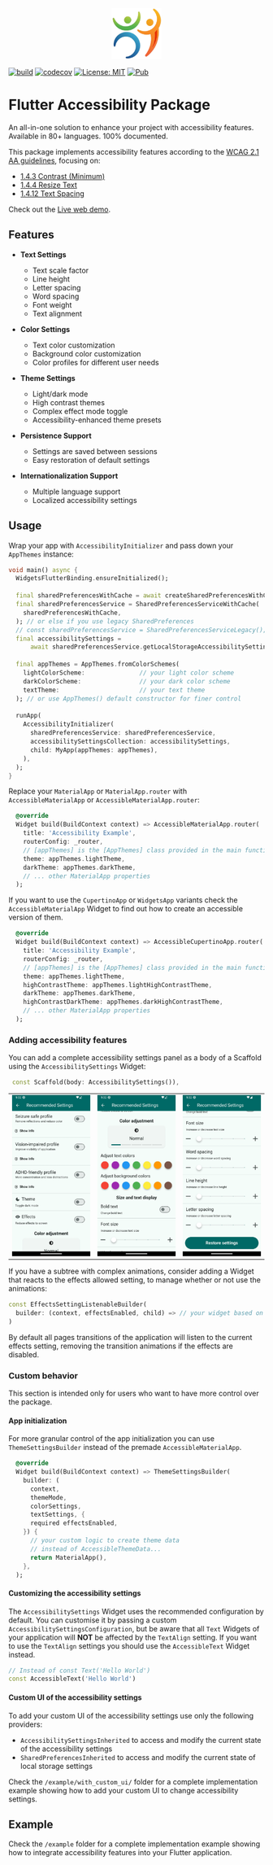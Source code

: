 <p align="center">
<img src="https://raw.githubusercontent.com/RubenCesario/accessibility/master/screenshots/logo.webp" height="100" alt="Flutter Accessibility Package" />
</p>

<p align="center">

[![build](https://github.com/RubenCesario/accessibility/actions/workflows/build.yml/badge.svg)](https://github.com/RubenCesario/accessibility/actions/workflows/build.yml)
[![codecov](https://codecov.io/gh/RubenCesario/accessibility/graph/badge.svg?token=45AFWZ3YYS)](https://codecov.io/gh/RubenCesario/accessibility) 
<a href="https://opensource.org/licenses/MIT"><img src="https://img.shields.io/badge/license-MIT-purple.svg" alt="License: MIT"></a>
<a href="https://pub.dev/packages/accessibility"><img src="https://img.shields.io/badge/pub.dev-1.0.0-blue.svg" alt="Pub"></a> 
</p>

# Flutter Accessibility Package

An all-in-one solution to enhance your project with accessibility features. Available in 80+ languages. 100% documented.

This package implements accessibility features according to the [WCAG 2.1 AA guidelines](https://www.w3.org/TR/WCAG21/), focusing on:

- [1.4.3 Contrast (Minimum)](https://www.w3.org/TR/WCAG21/#contrast-minimum)
- [1.4.4 Resize Text](https://www.w3.org/TR/WCAG21/#resize-text)
- [1.4.12 Text Spacing](https://www.w3.org/TR/WCAG21/#text-spacing)

Check out the [Live web demo](https://rubencesario.github.io/accessibility/).

## Features

- **Text Settings**
  - Text scale factor
  - Line height
  - Letter spacing
  - Word spacing
  - Font weight
  - Text alignment

- **Color Settings**
  - Text color customization
  - Background color customization
  - Color profiles for different user needs

- **Theme Settings**
  - Light/dark mode
  - High contrast themes
  - Complex effect mode toggle
  - Accessibility-enhanced theme presets

- **Persistence Support**
  - Settings are saved between sessions
  - Easy restoration of default settings

- **Internationalization Support**
  - Multiple language support
  - Localized accessibility settings

## Usage

Wrap your app with `AccessibilityInitializer` and pass down your `AppThemes` instance:

```dart
void main() async {
  WidgetsFlutterBinding.ensureInitialized();

  final sharedPreferencesWithCache = await createSharedPreferencesWithCache();
  final sharedPreferencesService = SharedPreferencesServiceWithCache(
    sharedPreferencesWithCache,
  ); // or else if you use legacy SharedPreferences
  // const sharedPreferencesService = SharedPreferencesServiceLegacy();
  final accessibilitySettings =
      await sharedPreferencesService.getLocalStorageAccessibilitySettings();

  final appThemes = AppThemes.fromColorSchemes(
    lightColorScheme:               // your light color scheme
    darkColorScheme:                // your dark color scheme
    textTheme:                      // your text theme
  ); // or use AppThemes() default constructor for finer control

  runApp(
    AccessibilityInitializer(
      sharedPreferencesService: sharedPreferencesService,
      accessibilitySettingsCollection: accessibilitySettings,
      child: MyApp(appThemes: appThemes),
    ),
  );
}
```

Replace your `MaterialApp` or `MaterialApp.router` with `AccessibleMaterialApp` or `AccessibleMaterialApp.router`:

```dart
  @override
  Widget build(BuildContext context) => AccessibleMaterialApp.router(
    title: 'Accessibility Example',
    routerConfig: _router,
    // [appThemes] is the [AppThemes] class provided in the main function
    theme: appThemes.lightTheme,
    darkTheme: appThemes.darkTheme,
    // ... other MaterialApp properties
  );
```

If you want to use the `CupertinoApp` or `WidgetsApp` variants check the `AccessibleMaterialApp` Widget to find out how to create an accessible version of them.

```dart
  @override
  Widget build(BuildContext context) => AccessibleCupertinoApp.router(
    title: 'Accessibility Example',
    routerConfig: _router,
    // [appThemes] is the [AppThemes] class provided in the main function
    theme: appThemes.lightTheme,
    highContrastTheme: appThemes.lightHighContrastTheme,
    darkTheme: appThemes.darkTheme,
    highContrastDarkTheme: appThemes.darkHighContrastTheme,
    // ... other MaterialApp properties
  );
```

### Adding accessibility features

You can add a complete accessibility settings panel as a body of a Scaffold using the `AccessibilitySettings` Widget:

```dart
 const Scaffold(body: AccessibilitySettings()),
```

<div style="text-align: center">
    <table>
        <tr>
            <td style="text-align: center">
                <img src="screenshots/settings_one.webp" width="200" alt="Accessibility settings section - top view"/>
            </td>            
            <td style="text-align: center">
                <img src="screenshots/settings_two.webp" width="200" alt="Accessibility settings section - middle view"/>
            </td>
            <td style="text-align: center">
                <img src="screenshots/settings_three.webp" width="200" alt="Accessibility settings section - bottom view"/>
            </td>
        </tr>
    </table>
</div>

If you have a subtree with complex animations, consider adding a Widget
that reacts to the effects allowed setting, to manage whether or not use the animations:

```dart
const EffectsSettingListenableBuilder(
  builder: (context, effectsEnabled, child) => // your widget based on the effectsEnabled value
)
```

By default all pages transitions of the application will listen to the current effects setting, removing the transition animations if the effects are disabled.

### Custom behavior

This section is intended only for users who want to have more control over the package.

#### App initialization

For more granular control of the app initialization you can use `ThemeSettingsBuilder` instead of the premade `AccessibleMaterialApp`.

```dart
  @override
  Widget build(BuildContext context) => ThemeSettingsBuilder(
    builder: (
      context,
      themeMode,
      colorSettings,
      textSettings, {
      required effectsEnabled,
    }) {
      // your custom logic to create theme data
      // instead of AccessibleThemeData...
      return MaterialApp(),
    },
  );
```

#### Customizing the accessibility settings

The `AccessibilitySettings` Widget uses the recommended configuration by default.
You can customise it by passing a custom `AccessibilitySettingsConfiguration`, but be aware that all `Text` Widgets of your application will **NOT** be affected by the `TextAlign` setting. If you want to use the `TextAlign` settings you should use the `AccessibleText` Widget instead.

```dart
// Instead of const Text('Hello World')
const AccessibleText('Hello World')
```

#### Custom UI of the accessibility settings

To add your custom UI of the accessibility settings use only the following providers:

- `AccessibilitySettingsInherited` to access and modify the current state of the accessibility settings
- `SharedPreferencesInherited` to access and modify the current state of local storage settings

Check the `/example/with_custom_ui/` folder for a complete implementation example showing how to add your custom UI to change accessibility settings.

## Example

Check the `/example` folder for a complete implementation example showing how to integrate accessibility features into your Flutter application.